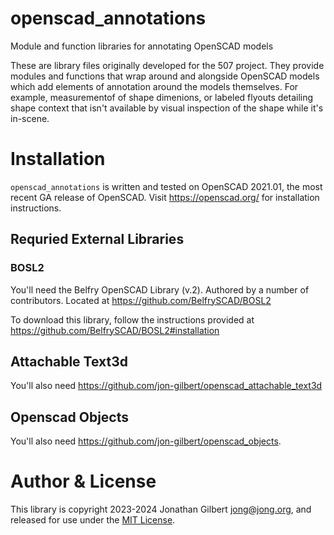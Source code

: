 # openscad_annotations
Module and function libraries for annotating OpenSCAD models

These are library files originally developed for the 507 project. They provide modules and functions that wrap around and alongside OpenSCAD models which add elements of annotation around the models themselves. For example, measurementof of shape dimenions, or labeled flyouts detailing shape context that isn't available by visual inspection of the shape while it's in-scene. 


# Installation
`openscad_annotations` is written and tested on OpenSCAD 2021.01, the most recent GA release of OpenSCAD. Visit https://openscad.org/ for installation instructions.

## Requried External Libraries

### BOSL2
You'll need the Belfry OpenSCAD Library (v.2). Authored by a number of contributors. Located at https://github.com/BelfrySCAD/BOSL2

To download this library, follow the instructions provided at https://github.com/BelfrySCAD/BOSL2#installation

## Attachable Text3d
You'll also need https://github.com/jon-gilbert/openscad_attachable_text3d 

## Openscad Objects
You'll also need https://github.com/jon-gilbert/openscad_objects. 

# Author & License

This library is copyright 2023-2024 Jonathan Gilbert <jong@jong.org>, and released for use under the [MIT License](LICENSE.md).

